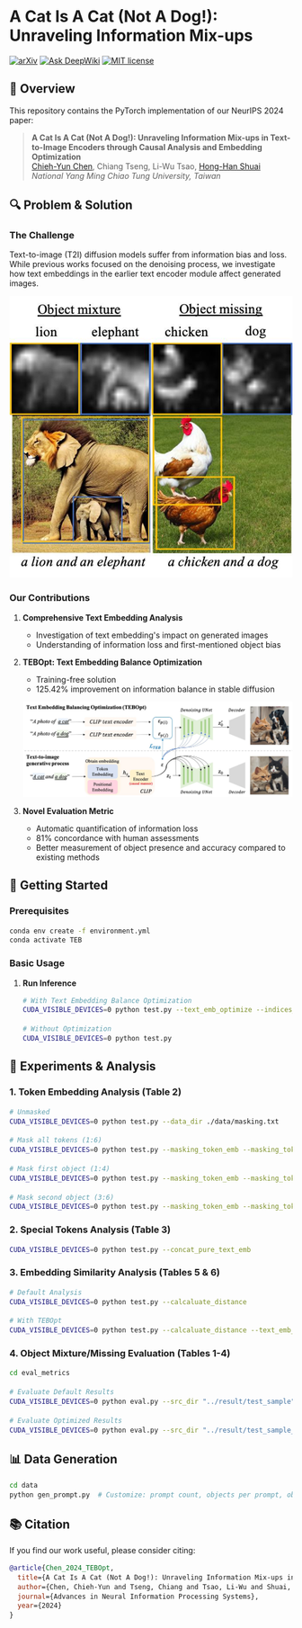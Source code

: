 # A Cat Is A Cat (Not A Dog!): Unraveling Information Mix-ups

[![arXiv](https://img.shields.io/badge/arXiv-2410.00321-red)](https://arxiv.org/pdf/2410.00321) [![Ask DeepWiki](https://deepwiki.com/badge.svg)](https://deepwiki.com/basiclab/Unraveling-Information-Mix-ups) [![MIT license](https://img.shields.io/badge/License-MIT-blue.svg)](https://github.com/basiclab/Unraveling-Information-Mix-ups/blob/main/LICENSE)

## 📝 Overview

This repository contains the PyTorch implementation of our NeurIPS 2024 paper:

> **A Cat Is A Cat (Not A Dog!): Unraveling Information Mix-ups in Text-to-Image Encoders through Causal Analysis and Embedding Optimization** <br>
> [Chieh-Yun Chen](https://chiehyunchen.github.io/), Chiang Tseng, Li-Wu Tsao, [Hong-Han Shuai](https://basiclab.lab.nycu.edu.tw/)<br>
> *National Yang Ming Chiao Tung University, Taiwan*

## 🔍 Problem & Solution

### The Challenge
Text-to-image (T2I) diffusion models suffer from information bias and loss. While previous works focused on the denoising process, we investigate how text embeddings in the earlier text encoder module affect generated images.

![Information Loss Illustration](assets/information_loss.jpg)

### Our Contributions

1. **Comprehensive Text Embedding Analysis**
   - Investigation of text embedding's impact on generated images
   - Understanding of information loss and first-mentioned object bias

2. **TEBOpt: Text Embedding Balance Optimization**
   - Training-free solution
   - 125.42% improvement on information balance in stable diffusion
   
   ![TEBOpt Architecture](assets/TEBOpt_arc.jpg)

3. **Novel Evaluation Metric**
   - Automatic quantification of information loss
   - 81% concordance with human assessments
   - Better measurement of object presence and accuracy compared to existing methods

## 🚀 Getting Started

### Prerequisites
```bash
conda env create -f environment.yml
conda activate TEB
```

### Basic Usage

1. **Run Inference**
   ```bash
   # With Text Embedding Balance Optimization
   CUDA_VISIBLE_DEVICES=0 python test.py --text_emb_optimize --indices_to_balance 2,5
   
   # Without Optimization
   CUDA_VISIBLE_DEVICES=0 python test.py
   ```

## 🔬 Experiments & Analysis

### 1. Token Embedding Analysis (Table 2)
```bash
# Unmasked
CUDA_VISIBLE_DEVICES=0 python test.py --data_dir ./data/masking.txt

# Mask all tokens (1:6)
CUDA_VISIBLE_DEVICES=0 python test.py --masking_token_emb --masking_token_index 1,6 --data_dir ./data/masking.txt

# Mask first object (1:4)
CUDA_VISIBLE_DEVICES=0 python test.py --masking_token_emb --masking_token_index 1,4 --data_dir ./data/masking.txt

# Mask second object (3:6)
CUDA_VISIBLE_DEVICES=0 python test.py --masking_token_emb --masking_token_index 3,6 --data_dir ./data/masking.txt
```

### 2. Special Tokens Analysis (Table 3)
```bash
CUDA_VISIBLE_DEVICES=0 python test.py --concat_pure_text_emb
```

### 3. Embedding Similarity Analysis (Tables 5 & 6)
```bash
# Default Analysis
CUDA_VISIBLE_DEVICES=0 python test.py --calcaluate_distance

# With TEBOpt
CUDA_VISIBLE_DEVICES=0 python test.py --calcaluate_distance --text_emb_optimize
```

### 4. Object Mixture/Missing Evaluation (Tables 1-4)
```bash
cd eval_metrics

# Evaluate Default Results
CUDA_VISIBLE_DEVICES=0 python eval.py --src_dir "../result/test_sample"

# Evaluate Optimized Results
CUDA_VISIBLE_DEVICES=0 python eval.py --src_dir "../result/test_sample_TEBOpt"
```

## 📊 Data Generation

```bash
cd data
python gen_prompt.py  # Customize: prompt count, objects per prompt, object candidates
```

## 📚 Citation

If you find our work useful, please consider citing:
```bibtex
@article{Chen_2024_TEBOpt,
  title={A Cat Is A Cat (Not A Dog!): Unraveling Information Mix-ups in Text-to-Image Encoders through Causal Analysis and Embedding Optimization},
  author={Chen, Chieh-Yun and Tseng, Chiang and Tsao, Li-Wu and Shuai, Hong-Han},
  journal={Advances in Neural Information Processing Systems},
  year={2024}
}
```
